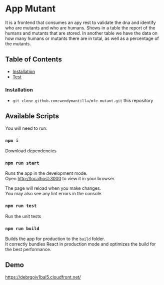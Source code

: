 # App Mutant

It is a frontend that consumes an apy rest to validate the dna and identify who are mutants and who are humans.
Shows in a table the report of the humans and mutants that are stored.
In another table we have the data on how many humans or mutants there are in total, as well as a percentage of the mutants.

## Table of Contents
- [Installation](#installation)
- [Test](#AvailableScripts)
### Installation
* `git clone github.com:wendymantilla/mfe-mutant.git` this repository
## Available Scripts

You will need to run:
### `npm i`
Download dependencies
### `npm run start`

Runs the app in the development mode.\
Open [http://localhost:3000](http://localhost:3000) to view it in your browser.

The page will reload when you make changes.\
You may also see any lint errors in the console.

### `npm run test`

Run the unit tests

### `npm run build`

Builds the app for production to the `build` folder.\
It correctly bundles React in production mode and optimizes the build for the best performance.

## Demo
https://debrgoiv1bal5.cloudfront.net/